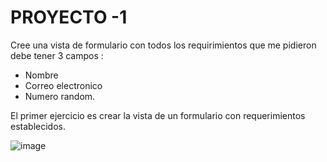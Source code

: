 # PROYECTO -1

Cree  una vista de formulario  con todos los requirimientos   que me pidieron  debe tener 3 campos : 
- Nombre 
- Correo electronico  
- Numero random.

El primer ejercicio es crear la vista de un formulario con requerimientos establecidos.

![image](https://user-images.githubusercontent.com/127963030/226950268-8fd6cfbb-1774-416e-b52c-d2cda46a294c.png)
